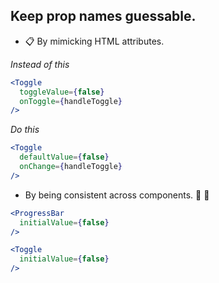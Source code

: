 ## Keep prop names guessable.

* 📋 By mimicking HTML attributes.

*Instead of this*

```jsx
<Toggle
  toggleValue={false}
  onToggle={handleToggle}
/>
```

*Do this*

```jsx
<Toggle
  defaultValue={false}
  onChange={handleToggle}
/>
```

* By being consistent across components. 🏓 🏸 

```jsx
<ProgressBar
  initialValue={false}
/>
```

```jsx
<Toggle
  initialValue={false}
/>
```
